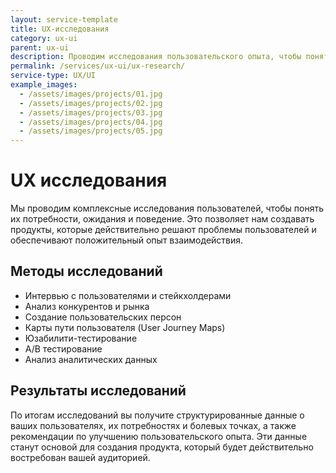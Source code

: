 ```yaml
---
layout: service-template
title: UX-исследования
category: ux-ui
parent: ux-ui
description: Проводим исследования пользовательского опыта, чтобы понять потребности и поведение ваших пользователей.
permalink: /services/ux-ui/ux-research/
service-type: UX/UI
example_images:
  - /assets/images/projects/01.jpg
  - /assets/images/projects/02.jpg
  - /assets/images/projects/03.jpg
  - /assets/images/projects/04.jpg
  - /assets/images/projects/05.jpg
---
```


# UX исследования

Мы проводим комплексные исследования пользователей, чтобы понять их потребности, ожидания и поведение. Это позволяет нам создавать продукты, которые действительно решают проблемы пользователей и обеспечивают положительный опыт взаимодействия.

## Методы исследований

- Интервью с пользователями и стейкхолдерами
- Анализ конкурентов и рынка
- Создание пользовательских персон
- Карты пути пользователя (User Journey Maps)
- Юзабилити-тестирование
- A/B тестирование
- Анализ аналитических данных

## Результаты исследований

По итогам исследований вы получите структурированные данные о ваших пользователях, их потребностях и болевых точках, а также рекомендации по улучшению пользовательского опыта. Эти данные станут основой для создания продукта, который будет действительно востребован вашей аудиторией.
